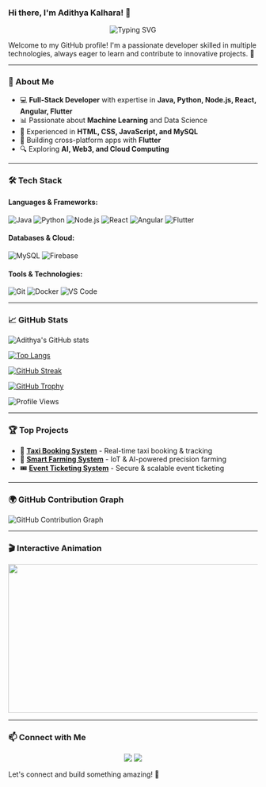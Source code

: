 ### Hi there, I'm Adithya Kalhara! 👋

<p align="center">
  <img src="https://readme-typing-svg.herokuapp.com?font=Fira+Code&pause=1000&color=00F7FF&width=435&lines=Full-Stack+Developer;Machine+Learning+Enthusiast;Open+Source+Contributor;Tech+Explorer" alt="Typing SVG" />
</p>

Welcome to my GitHub profile! I'm a passionate developer skilled in multiple technologies, always eager to learn and contribute to innovative projects. 🚀

---

### 🚀 About Me
- 💻 **Full-Stack Developer** with expertise in **Java, Python, Node.js, React, Angular, Flutter**
- 📊 Passionate about **Machine Learning** and Data Science
- 🎨 Experienced in **HTML, CSS, JavaScript, and MySQL**
- 📱 Building cross-platform apps with **Flutter**
- 🔍 Exploring **AI, Web3, and Cloud Computing**

---

### 🛠️ Tech Stack

#### Languages & Frameworks:
![Java](https://img.shields.io/badge/Java-ED8B00?style=for-the-badge&logo=java&logoColor=white)
![Python](https://img.shields.io/badge/Python-3776AB?style=for-the-badge&logo=python&logoColor=white)
![Node.js](https://img.shields.io/badge/Node.js-339933?style=for-the-badge&logo=node.js&logoColor=white)
![React](https://img.shields.io/badge/React-61DAFB?style=for-the-badge&logo=react&logoColor=black)
![Angular](https://img.shields.io/badge/Angular-DD0031?style=for-the-badge&logo=angular&logoColor=white)
![Flutter](https://img.shields.io/badge/Flutter-02569B?style=for-the-badge&logo=flutter&logoColor=white)

#### Databases & Cloud:
![MySQL](https://img.shields.io/badge/MySQL-4479A1?style=for-the-badge&logo=mysql&logoColor=white)
![Firebase](https://img.shields.io/badge/Firebase-FFCA28?style=for-the-badge&logo=firebase&logoColor=black)

#### Tools & Technologies:
![Git](https://img.shields.io/badge/Git-F05032?style=for-the-badge&logo=git&logoColor=white)
![Docker](https://img.shields.io/badge/Docker-2496ED?style=for-the-badge&logo=docker&logoColor=white)
![VS Code](https://img.shields.io/badge/VS_Code-007ACC?style=for-the-badge&logo=visual%20studio%20code&logoColor=white)

---

### 📈 GitHub Stats
![Adithya's GitHub stats](https://github-readme-stats.vercel.app/api?username=adithya2003a&show_icons=true&theme=radical)

[![Top Langs](https://github-readme-stats.vercel.app/api/top-langs/?username=adithya2003a&layout=compact&theme=radical)](https://github.com/adithya2003a)

[![GitHub Streak](https://streak-stats.demolab.com/?user=adithya2003a&theme=radical)](https://git.io/streak-stats)

[![GitHub Trophy](https://github-profile-trophy.vercel.app/?username=adithya2003a&theme=radical)](https://github.com/ryo-ma/github-profile-trophy)

![Profile Views](https://komarev.com/ghpvc/?username=adithya2003a&color=blue)

---

### 🏆 Top Projects
- 🚖 **[Taxi Booking System](https://github.com/your-repo)** - Real-time taxi booking & tracking
- 🌱 **[Smart Farming System](https://github.com/EightyTwoDevs/Cultiveer-main)** - IoT & AI-powered precision farming
- 🎟️ **[Event Ticketing System](https://github.com/your-repo)** - Secure & scalable event ticketing

---

### 🌍 GitHub Contribution Graph
![GitHub Contribution Graph](https://github-readme-activity-graph.cyclic.app/graph?username=adithya2003a&theme=react-dark)

---

### 🎬 Interactive Animation
<p align="center">
  <img src="https://raw.githubusercontent.com/adithya2003a/adithya2003a/main/animation.gif" width="600" height="300">
</p>

---

### 📫 Connect with Me
<p align="center">
  <a href="www.linkedin.com/in/adithyakalhara"><img src="https://img.shields.io/badge/LinkedIn-0077B5?style=for-the-badge&logo=linkedin&logoColor=white"></a>
  <a href="https://github.com/adithya2003a"><img src="https://img.shields.io/badge/GitHub-100000?style=for-the-badge&logo=github&logoColor=white"></a>
</p>

Let's connect and build something amazing! 🚀


